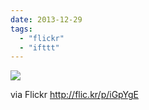 ```yaml
---
date: 2013-12-29
tags: 
  - "flickr"
  - "ifttt"
---
```


![](http://farm8.staticflickr.com/7438/11615401764_058e361256_b.jpg)  

  
  
via Flickr http://flic.kr/p/iGpYgE
